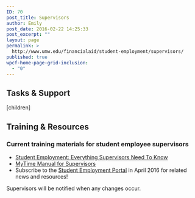 ```yaml
---
ID: 70
post_title: Supervisors
author: Emily
post_date: 2016-02-22 14:25:33
post_excerpt: ""
layout: page
permalink: >
  http://www.umw.edu/financialaid/student-employment/supervisors/
published: true
wpcf-home-page-grid-inclusion:
  - "0"
---
```

<div class="one-half first">
<h2>Tasks & Support</h2>
[children]

</div>
<div class="one-half">
<h2>Training &amp; Resources</h2>
<h3>Current training materials for student employee supervisors</h3>
<ul>
	<li><a href="http://adminfinance.umw.edu/financialaid/files/2015/10/WSSupervisors-100215.pptx">Student Employment: Everything Supervisors Need To Know</a></li>
	<li><a href="http://adminfinance.umw.edu/payroll/files/2014/11/Supervisor-MyTime-Manual-November-2015.pdf">MyTime Manual for Supervisors</a></li>
	<li>Subscribe to the <a href="https://orgsync.com/129314/chapter">Student Employment Portal</a> in April 2016 for related news and resources!</li>
</ul>
Supervisors will be notified when any changes occur.
</div>